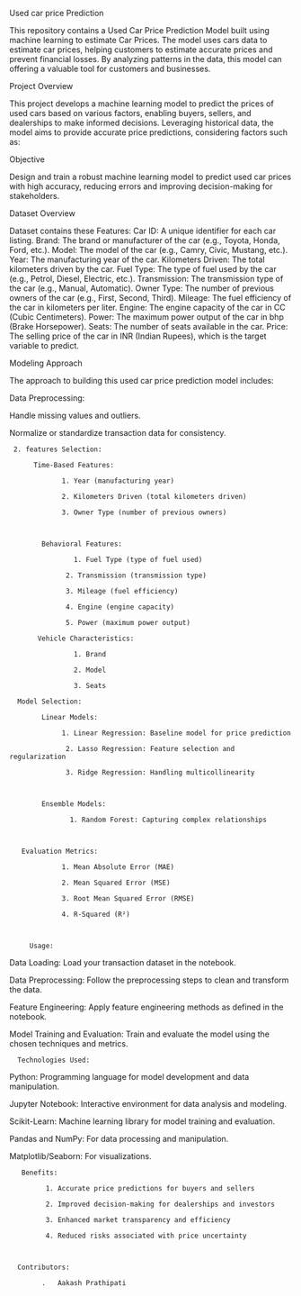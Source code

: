 Used car price Prediction 

This repository contains a Used Car Price Prediction Model built using machine learning to estimate Car Prices. The model uses cars data to estimate car prices, helping customers to estimate accurate prices and prevent financial losses. By analyzing patterns in the data, this model can offering a valuable tool for customers and businesses. 

Project Overview 

 This project develops a machine learning model to predict the prices of used cars based on various factors, enabling buyers, sellers, and dealerships to make informed decisions. Leveraging historical data, the model aims to provide accurate price predictions, considering factors such as: 

Objective 

 Design and train a robust machine learning model to predict used car prices with high accuracy, reducing errors and improving decision-making for stakeholders. 

Dataset Overview 

Dataset contains these Features: 
Car ID: A unique identifier for each car listing. 
Brand: The brand or manufacturer of the car (e.g., Toyota, Honda, Ford, etc.). 
Model: The model of the car (e.g., Camry, Civic, Mustang, etc.). 
Year: The manufacturing year of the car. 
Kilometers Driven: The total kilometers driven by the car. 
Fuel Type: The type of fuel used by the car (e.g., Petrol, Diesel, Electric, etc.). 
Transmission: The transmission type of the car (e.g., Manual, Automatic). 
Owner Type: The number of previous owners of the car (e.g., First, Second, Third). 
Mileage: The fuel efficiency of the car in kilometers per liter. 
Engine: The engine capacity of the car in CC (Cubic Centimeters). 
Power: The maximum power output of the car in bhp (Brake Horsepower). 
Seats: The number of seats available in the car. 
Price: The selling price of the car in INR (Indian Rupees), which is the target variable to predict. 

Modeling Approach 

The approach to building this used car price prediction model includes: 

Data Preprocessing: 

Handle missing values and outliers. 

Normalize or standardize transaction data for consistency. 

     2. features Selection: 

          Time-Based Features: 

                 1. Year (manufacturing year) 

                 2. Kilometers Driven (total kilometers driven) 

                 3. Owner Type (number of previous owners)  

           

            Behavioral Features:             

                    1. Fuel Type (type of fuel used) 

                  2. Transmission (transmission type) 

                  3. Mileage (fuel efficiency) 

                  4. Engine (engine capacity) 

                  5. Power (maximum power output) 

           Vehicle Characteristics: 

                    1. Brand 

                    2. Model 

                    3. Seats 

      Model Selection: 

            Linear Models: 

                 1. Linear Regression: Baseline model for price prediction 

                  2. Lasso Regression: Feature selection and regularization 

                  3. Ridge Regression: Handling multicollinearity 

 

            Ensemble Models: 

                   1. Random Forest: Capturing complex relationships 

 

       Evaluation Metrics: 

                 1. Mean Absolute Error (MAE) 

                 2. Mean Squared Error (MSE) 

                 3. Root Mean Squared Error (RMSE) 

                 4. R-Squared (R²)   

     

         Usage:     

Data Loading: Load your transaction dataset in the notebook. 

Data Preprocessing: Follow the preprocessing steps to clean and transform the data. 

Feature Engineering: Apply feature engineering methods as defined in the notebook. 

Model Training and Evaluation: Train and evaluate the model using the chosen techniques and metrics. 

 

      Technologies Used: 

Python: Programming language for model development and data       manipulation. 

Jupyter Notebook: Interactive environment for data analysis and modeling. 

Scikit-Learn: Machine learning library for model training and evaluation. 

Pandas and NumPy: For data processing and manipulation. 

Matplotlib/Seaborn: For visualizations. 

 

 

       Benefits: 

             1. Accurate price predictions for buyers and sellers 

             2. Improved decision-making for dealerships and investors 

             3. Enhanced market transparency and efficiency 

             4. Reduced risks associated with price uncertainty 

 

      Contributors: 

            .   Aakash Prathipati 
